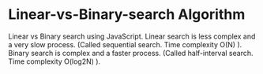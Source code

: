 # Linear-vs-Binary-search Algorithm
Linear vs Binary search using JavaScript.
Linear search is less complex and a very slow process. (Called sequential search. Time complexity O(N) ).
Binary search is complex and a faster process. (Called half-interval search. Time complexity O(log2N) ).
